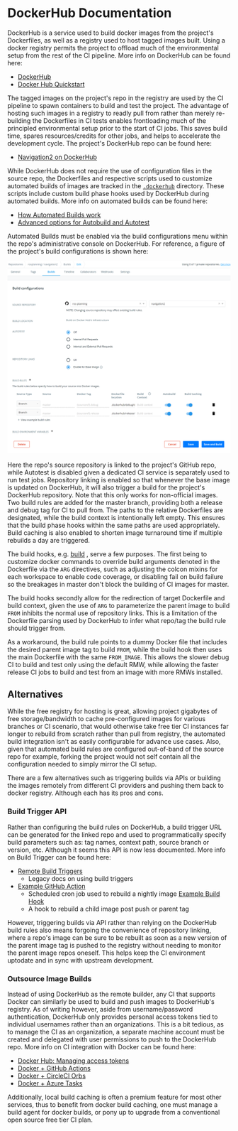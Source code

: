 # DockerHub Documentation

DockerHub is a service used to build docker images from the project's Dockerfiles, as well as a registry used to host tagged images built. Using a docker registry permits the project to offload much of the environmental setup from the rest of the CI pipeline. More info on DockerHub can be found here:

* [DockerHub](https://hub.docker.com/)
* [Docker Hub Quickstart](https://docs.docker.com/docker-hub)

The tagged images on the project's repo in the registry are used by the CI pipeline to spawn containers to build and test the project. The advantage of hosting such images in a registry to readly pull from rather than merely re-building the Dockerfiles in CI tests enables frontloading much of the principled environmental setup prior to the start of CI jobs. This saves build time, spares resources/credits for other jobs, and helps to accelerate the development cycle. The project's DockerHub repo can be found here:

* [Navigation2 on DockerHub](https://hub.docker.com/r/rosplanning/navigation2)

While DockerHub does not require the use of configuration files in the source repo, the Dockerfiles and respective scripts used to customize automated builds of images are tracked in the [`.dockerhub`](/.dockerhub) directory. These scripts include custom build phase hooks used by DockerHub during automated builds. More info on automated builds can be found here:

* [How Automated Builds work](https://docs.docker.com/docker-hub/builds)
* [Advanced options for Autobuild and Autotest](https://docs.docker.com/docker-hub/builds/advanced)

Automated Builds must be enabled via the build configurations menu within the repo's administrative console on DockerHub. For reference, a figure of the project's build configurations is shown here:

![DockerHub Build Configurations](figs/dockerhub_build_configurations.png)

Here the repo's source repository is linked to the project's GitHub repo, while Autotest is disabled given a dedicated CI service is separately used to run test jobs. Repository linking is enabled so that whenever the base image is updated on DockerHub, it will also trigger a build for the project's DockerHub repository. Note that this only works for non-official images. Two build rules are added for the master branch, providing both a release and debug tag for CI to pull from. The paths to the relative Dockerfiles are designated, while the build context is intentionally left empty. This ensures that the build phase hooks within the same paths are used appropriately. Build caching is also enabled to shorten image turnaround time if multiple rebuilds a day are triggered. 

The build hooks, e.g. [build](/.dockerhub/debug/hooks/build) , serve a few purposes. The first being to customize docker commands to override build arguments denoted in the Dockerfile via the `ARG` directives, such as adjusting the colcon mixins for each workspace to enable code coverage, or disabling fail on build failure so the breakages in master don't block the building of CI images for master.

The build hooks secondly allow for the redirection of target Dockerfile and build context, given the use of `ARG` to parameterize the parent image to build `FROM` inhibits the normal use of repository links. This is a limitation of the Dockerfile parsing used by DockerHub to infer what repo/tag the build rule should trigger from. 

As a workaround, the build rule points to a dummy Docker file that includes the desired parent image tag to build `FROM`, while the build hook then uses the main Dockerfile with the same `FROM_IMAGE`. This allows the slower debug CI to build and test only using the default RMW, while allowing the faster release CI jobs to build and test from an image with more RMWs installed.

## Alternatives

While the free registry for hosting is great, allowing project gigabytes of free storage/bandwidth to cache pre-configured images for various branches or CI scenario, that would otherwise take free tier CI instances far longer to rebuild from scratch rather than pull from registry, the automated build integration isn't as easily configurable for advance use cases. Also, given that automated build rules are configured out-of-band of the source repo for example, forking the project would not self contain all the configuration needed to simply mirror the CI setup.

There are a few alternatives such as triggering builds via APIs or building the images remotely from different CI providers and pushing them back to docker registry. Although each has its pros and cons.

### Build Trigger API

Rather than configuring the build rules on DockerHub, a build trigger URL can be generated for the linked repo and used to programmatically specify build parameters such as: tag names, context path, source branch or version, etc. Although it seems this API is now less documented. More info on Build Trigger can be found here:

* [Remote Build Triggers](https://github.com/docker/docker.github.io/blob/v17.06-release/docker-hub/builds.md#remote-build-triggers)
  * Legacy docs on using build triggers
* [Example GitHub Action](https://github.com/osrf/docker_images/blob/master/.github/workflows/trigger_nightly.yaml)
  * Scheduled cron job used to rebuild a nightly image
[Example Build Hook](https://github.com/osrf/docker_images/blob/master/ros2/nightly/nightly/hooks/post_push)
  * A hook to rebuild a child image post push or parent tag

However, triggering builds via API rather than relying on the DockerHub build rules also means forgoing the convenience of repository linking, where a repo's image can be sure to be rebuilt as soon as a new version of the parent image tag is pushed to the registry without needing to monitor the parent image repos oneself. This helps keep the CI environment uptodate and in sync with upstream development. 

### Outsource Image Builds

Instead of using DockerHub as the remote builder, any CI that supports Docker can similarly be used to build and push images to DockerHub's registry. As of writing however, aside from username/password authentication, DockerHub only provides personal access tokens tied to individual usernames rather than an organizations. This is a bit tedious, as to manage the CI as an organization, a separate machine account must be created and delegated with user permissions to push to the DockerHub repo. More info on CI integration with Docker can be found here:

* [Docker Hub: Managing access tokens](https://docs.docker.com/docker-hub/access-tokens/)
* [Docker + GitHub Actions](https://github.com/marketplace/actions/build-and-push-docker-images)
* [Docker + CircleCI Orbs](https://circleci.com/orbs/registry/orb/circleci/docker)
* [Docker + Azure Tasks](https://docs.microsoft.com/en-us/azure/devops/pipelines/tasks/build/docker?view=azure-devops#build-and-push)

Additionally, local build caching is often a premium feature for most other services, thus to benefit from docker build caching, one must manage a build agent for docker builds, or pony up to upgrade from a conventional open source free tier CI plan.
